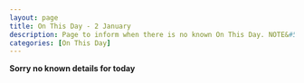 ```yaml
---
layout: page
title: On This Day - 2 January
description: Page to inform when there is no known On This Day. NOTE&#58; There may still be comments.
categories: [On This Day]
---
```


**Sorry no known details for today**

